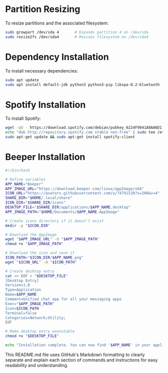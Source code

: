 # Partition Resizing

To resize partitions and the associated filesystem:

```bash
sudo growpart /dev/sda 4       # Expands partition 4 on /dev/sda
sudo resize2fs /dev/sda4       # Resizes filesystem on /dev/sda4
```

# Dependency Installation

To install necessary dependencies:

```bash
sudo apt update
sudo apt install default-jdk python3 python3-pip libspa-0.2-bluetooth
```

# Spotify Installation

To install Spotify:

```bash
wget -qO - https://download.spotify.com/debian/pubkey_6224F9941A8AA6D1.gpg | sudo gpg --dearmor --yes -o /etc/apt/trusted.gpg.d/spotify.gpg
echo "deb http://repository.spotify.com stable non-free" | sudo tee /etc/apt/sources.list.d/spotify.list > /dev/null
sudo apt-get update && sudo apt-get install spotify-client
```

# Beeper Installation

```bash
#!/bin/bash

# Define variables
APP_NAME="Beeper"
APP_IMAGE_URL="https://download.beeper.com/linux/appImage/x64"
ICON_URL="https://avatars.githubusercontent.com/u/74791520?s=200&v=4"
SHARE_DIR="$HOME/.local/share"
ICON_DIR="$SHARE_DIR/icons"
DESKTOP_FILE="$SHARE_DIR/applications/$APP_NAME.desktop"
APP_IMAGE_PATH="$HOME/Documents/$APP_NAME.AppImage"

# Create icons directory if it doesn't exist
mkdir -p "$ICON_DIR"

# Download the AppImage
wget "$APP_IMAGE_URL" -O "$APP_IMAGE_PATH"
chmod +x "$APP_IMAGE_PATH"

# Download the icon and save it
ICON_PATH="$ICON_DIR/$APP_NAME.png"
wget "$ICON_URL" -O "$ICON_PATH"

# Create desktop entry
cat << EOF > "$DESKTOP_FILE"
[Desktop Entry]
Version=1.0
Type=Application
Name=$APP_NAME
Comment=Unified chat app for all your messaging apps
Exec="$APP_IMAGE_PATH"
Icon=$ICON_PATH
Terminal=false
Categories=Network;Utility;
EOF

# Make desktop entry executable
chmod +x "$DESKTOP_FILE"

echo "Installation complete. You can now find '$APP_NAME' in your application launcher."
```

This README.md file uses GitHub's Markdown formatting to clearly separate and explain each section of commands and instructions for easy readability and understanding.
